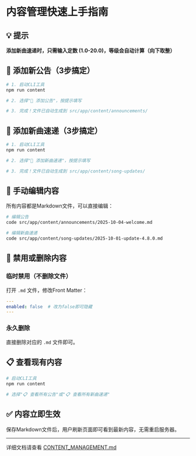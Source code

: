 # 内容管理快速上手指南

## 💡 提示

**添加新曲速递时，只需输入定数 (1.0-20.0)，等级会自动计算（向下取整）**

## 🎯 添加新公告（3步搞定）

```bash
# 1. 启动CLI工具
npm run content

# 2. 选择"📢 添加公告"，按提示填写

# 3. 完成！文件已自动生成到 src/app/content/announcements/
```

## 🎵 添加新曲速递（3步搞定）

```bash
# 1. 启动CLI工具
npm run content

# 2. 选择"🎵 添加新曲速递"，按提示填写

# 3. 完成！文件已自动生成到 src/app/content/song-updates/
```

## 📝 手动编辑内容

所有内容都是Markdown文件，可以直接编辑：

```bash
# 编辑公告
code src/app/content/announcements/2025-10-04-welcome.md

# 编辑新曲速递
code src/app/content/song-updates/2025-10-01-update-4.8.0.md
```

## 🔄 禁用或删除内容

### 临时禁用（不删除文件）
打开 `.md` 文件，修改Front Matter：
```yaml
---
enabled: false  # 改为false即可隐藏
---
```

### 永久删除
直接删除对应的 `.md` 文件即可。

## 📋 查看现有内容

```bash
# 启动CLI工具
npm run content

# 选择"📋 查看所有公告"或"📋 查看所有新曲速递"
```

## ✅ 内容立即生效

保存Markdown文件后，用户刷新页面即可看到最新内容，无需重启服务器。

---

详细文档请查看 [CONTENT_MANAGEMENT.md](./CONTENT_MANAGEMENT.md)
